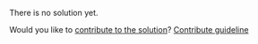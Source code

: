 
There is no solution yet.

Would you like to [contribute to the solution](https://github.com/BFEdev/BFE.dev-solutions/blob/main/question/what-have-you-learned-from-past-professional-working-experiences_en.md)? [Contribute guideline](https://github.com/BFEdev/BFE.dev-solutions#how-to-contribute)
